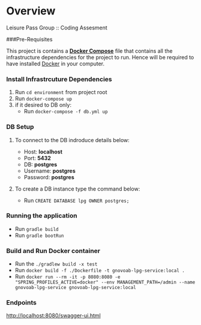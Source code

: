 # Overview

Leisure Pass Group :: Coding Assesment

###Pre-Requisites

This project is contains a [**Docker Compose**](https://docs.docker.com/compose/)  file that contains all the infrastructure dependencies for the project to run. Hence will be required to have installed [Docker](https://www.docker.com/get-started) in your computer.


### Install Infrastrcuture Dependencies
1. Run `cd environment` from project root
2. Run `docker-compose up`
3. if it desired to DB only:
    * Run `docker-compose -f db.yml up`

### DB Setup

1. To connect to the DB indroduce details below:
    * Host: **localhost**
    * Port: **5432**
    * DB: **postgres**
    * Username: **postgres**
    * Password: **postgres**

2. To create a DB instance type the command below:
   * Run `CREATE DATABASE lpg OWNER postgres;`


### Running the application
* Run `gradle build`
* Run `gradle bootRun`

### Build and Run Docker container
* Run the `./gradlew build -x test`
* Run `docker build -f ./Dockerfile -t gnovoab-lpg-service:local .`
* Run `docker run --rm -it -p 8080:8080 -e "SPRING_PROFILES_ACTIVE=docker" --env MANAGEMENT_PATH=/admin --name gnovoab-lpg-service gnovoab-lpg-service:local` 
     


### Endpoints

[http://localhost:8080/swagger-ui.html](http://localhost:8080/swagger-ui.html  ) 
 

